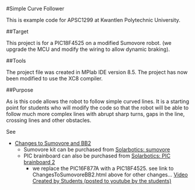 #Simple Curve Follower

This is example code for APSC1299 at Kwantlen Polytechnic University.

##Target

This project is for a PIC18F4525 on a modified Sumovore robot. (we upgrade the MCU and modify the wiring to allow dynamic braking). 

##Tools

The project file was created in MPlab IDE version 8.5.
The project has now been modified to use the XC8 compiler.

##Purpose

As is this code allows the robot to follow simple curved lines. It is a starting point for students who will modify the code so that the robot will be able to follow much more complex lines with abrupt sharp turns, gaps in the line, crossing lines and other obstacles.

See

  * [Changes to Sumovore and BB2](http://www.kwantlen.ca/science/physics/faculty/dpeirce/notes/sumovore_maintenance_log/ChangesToSumovoreBB2.html)
      * Sumovore kit can be purchased from [Solarbotics: sumovore](http://www.solarbotics.com/product/k_sv/)
      * PIC brainboard can also be purchased from [Solarbotics: PIC brainboard 2](http://www.solarbotics.com/product/k_sv-pic)
          * we replace the PIC16F877A with a PIC18F4525. see link to ChangesToSumovoreBB2.html above for other changes... 
    [Video Created by Students (posted to youtube by the students)](http://www.youtube.com/watch?v=95_4hvMst7Y) 
